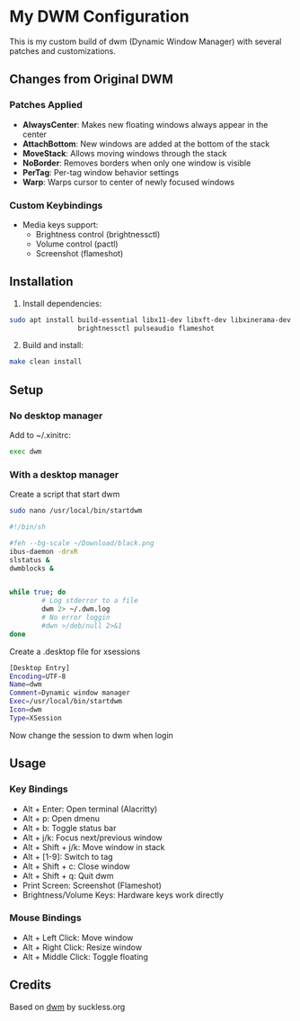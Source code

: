 # My DWM Configuration

This is my custom build of dwm (Dynamic Window Manager) with several patches and customizations.

## Changes from Original DWM

### Patches Applied
- **AlwaysCenter**: Makes new floating windows always appear in the center
- **AttachBottom**: New windows are added at the bottom of the stack
- **MoveStack**: Allows moving windows through the stack
- **NoBorder**: Removes borders when only one window is visible
- **PerTag**: Per-tag window behavior settings
- **Warp**: Warps cursor to center of newly focused windows

### Custom Keybindings
- Media keys support:
  - Brightness control (brightnessctl)
  - Volume control (pactl)
  - Screenshot (flameshot)

## Installation

1. Install dependencies:
```sh
sudo apt install build-essential libx11-dev libxft-dev libxinerama-dev xorg \
                 brightnessctl pulseaudio flameshot
```

2. Build and install:
```sh
make clean install
```

## Setup
### No desktop manager
Add to ~/.xinitrc:
```sh
exec dwm
```

### With a desktop manager
Create a script that start dwm
```sh
sudo nano /usr/local/bin/startdwm
```

```sh
#!/bin/sh

#feh --bg-scale ~/Download/black.png
ibus-daemon -drxR
slstatus &
dwmblocks &


while true; do
        # Log stderror to a file
        dwm 2> ~/.dwm.log
        # No error loggin
        #dwn >/deb/null 2>&1
done
```

Create a .desktop file for xsessions
```sh
[Desktop Entry]
Encoding=UTF-8
Name=dwm
Comment=Dynamic window manager
Exec=/usr/local/bin/startdwm
Icon=dwm
Type=XSession
```
Now change the session to dwm when login

## Usage

### Key Bindings

- Alt + Enter: Open terminal (Alacritty)
- Alt + p: Open dmenu
- Alt + b: Toggle status bar
- Alt + j/k: Focus next/previous window
- Alt + Shift + j/k: Move window in stack
- Alt + [1-9]: Switch to tag
- Alt + Shift + c: Close window
- Alt + Shift + q: Quit dwm
- Print Screen: Screenshot (Flameshot)
- Brightness/Volume Keys: Hardware keys work directly

### Mouse Bindings
- Alt + Left Click: Move window
- Alt + Right Click: Resize window
- Alt + Middle Click: Toggle floating

## Credits
Based on [dwm](https://dwm.suckless.org/) by suckless.org
